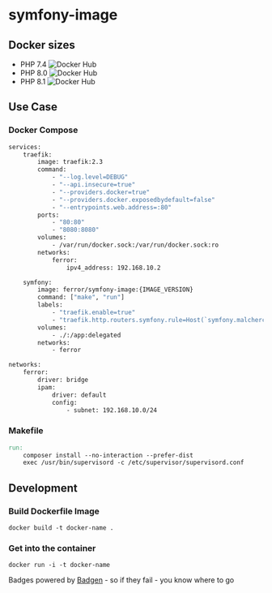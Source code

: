 # symfony-image

## Docker sizes

* PHP 7.4 ![Docker Hub](https://badgen.net/docker/size/ferror/symfony-image/7.4)
* PHP 8.0 ![Docker Hub](https://badgen.net/docker/size/ferror/symfony-image/8.0)
* PHP 8.1 ![Docker Hub](https://badgen.net/docker/size/ferror/symfony-image/8.1)

## Use Case
### Docker Compose
```dockerfile
services:
    traefik:
        image: traefik:2.3
        command:
            - "--log.level=DEBUG"
            - "--api.insecure=true"
            - "--providers.docker=true"
            - "--providers.docker.exposedbydefault=false"
            - "--entrypoints.web.address=:80"
        ports:
            - "80:80"
            - "8080:8080"
        volumes:
            - /var/run/docker.sock:/var/run/docker.sock:ro
        networks:
            ferror:
                ipv4_address: 192.168.10.2

    symfony:
        image: ferror/symfony-image:{IMAGE_VERSION}
        command: ["make", "run"]
        labels:
            - "traefik.enable=true"
            - "traefik.http.routers.symfony.rule=Host(`symfony.malcherczyk.localhost`)"
        volumes:
            - ./:/app:delegated
        networks:
            - ferror

networks:
    ferror:
        driver: bridge
        ipam:
            driver: default
            config:
                - subnet: 192.168.10.0/24
```

### Makefile
```makefile
run:
	composer install --no-interaction --prefer-dist
	exec /usr/bin/supervisord -c /etc/supervisor/supervisord.conf
```

## Development
### Build Dockerfile Image

`docker build -t docker-name .`

### Get into the container

`docker run -i -t docker-name`

Badges powered by [Badgen](https://badgen.net) - so if they fail - you know where to go
